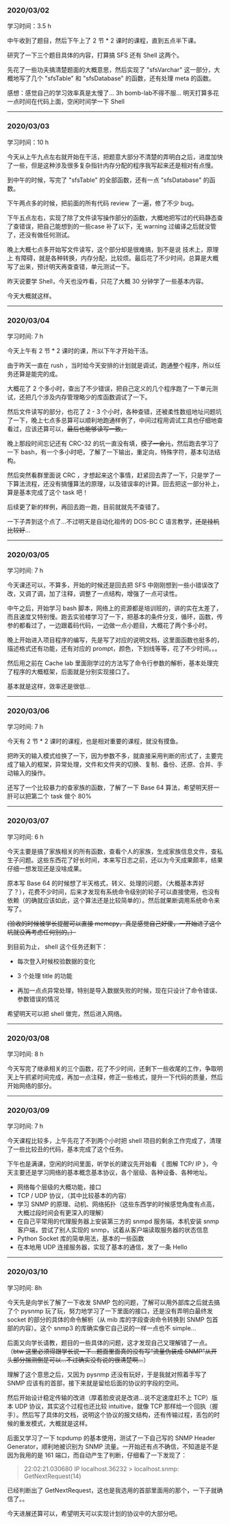 ### 2020/03/02

学习时间：3.5 h

中午收到了题目，然后下午上了 2 节 * 2 课时的课程，直到五点半下课。

研究了一下三个题目具体的内容，打算搞 SFS 还有 Shell 这两个。

先花了一些功夫搞清楚题面的大概意思，然后实现了 "sfsVarchar" 这一部分，大概地写了几个 "sfsTable" 和 "sfsDatabase" 的函数，还有处理 meta 的函数。

感想：感觉自己的学习效率真是太慢了... 3h bomb-lab不得不服... 明天打算多花一点时间在代码上面，空闲时间学一下 Shell

---

### 2020/03/03

学习时间：10 h

今天从上午九点左右就开始在干活，把题意大部分不清楚的弄明白之后，进度加快了一些，但是这种涉及很多复杂指针内存分配的程序我写起来还是相对有点慢。

到中午的时候，写完了 "sfsTable" 的全部函数，还有一点 "sfsDatabase" 的函数。

下午两点多的时候，把前面的所有代码 review 了一遍，修了不少 bug。

下午五点左右，实现了除了文件读写操作部分的函数，大概地把写过的代码静态查了查错误，把自己能想到的一些case 补了以下，无 warning 过编译之后就没管了，还没有做任何测试。

晚上大概七点多开始写文件读写，这个部分却是很难搞，到不是说 技术上，原理上 有障碍，就是各种转换，内存分配，比较烦。最后花了不少时间，总算是大概写了出来，预计明天再查查错，单元测试一下。

昨天说要学 Shell，今天也没咋看，只花了大概 30 分钟学了一些基本内容。

今天大概就这样。

---

### 2020/03/04

学习时间: 7 h

今天上午有 2 节 * 2 课时的课，所以下午才开始干活。

由于昨天一直在 rush ，当时给今天安排的计划就是调试，跑通整个程序，所以任务还算是能完的成。

大概花了 2 个多小时，查出了不少错误，把自己定义的几个程序跑了一下单元测试，还把几个涉及内存管理略少的库函数调试了一下。

然后文件读写的部分，也花了 2 - 3 个小时，各种查错，还被柔性数组地址问题坑了一下，晚上七点多总算可以顺利地跑通样例了，中间过程用调试工具也仔细地查看过，应该还算可以，~~最后也能够读写一致。~~

晚上那段时间忘记还有 CRC-32 的坑一直没有填，~~摸了一会儿~~，然后跑去学习了一下 bash，有一个多小时吧，了解了一下输出，重定向，特殊字符，基本句法结构。

然后突然看群里面说 CRC ，才想起来这个事情，赶紧回去弄了一下，只是学了一下算法流程，还没有搞懂算法的原理，以及错误率的计算。回去把这一部分补上，算是基本完成了这个 task 吧！

后续更了新的样例，再回去跑一跑，目前就就先不查错了。

一下子弄到这个点了...不过明天是自动化祖传的 DOS-BC C 语言教学，~~还是挂机比较好~~...

---

### 2020/03/05

学习时间: 7 h

今天课还可以，不算多，开始的时候还是回去把 SFS 中刚刚想到一些小错误改了改，又调了调，加了注释，调整了一点结构，增强了一点可读性。

中午之后，开始学习 bash 脚本，网络上的资源都是培训班的，讲的实在太差了，而且速度又特别慢。跑去实验楼学习了一下，把基本的条件分支，循环，函数，传参的都看过了，一边跟着码代码，一边做一点小题目，大概花了两个多小时。

晚上开始进入项目程序的编写，先是写了对应的说明文档，这里面函数也挺多的，描述格式还有功能，还有对应的 prompt，颜色，下划线等等，花了不少时间。。。

然后用之前在 Cache lab 里面刚学过的方法写了命令行参数的解析，基本处理完了程序的大概框架，后面就是分别实现接口了。

基本就是这样，效率还是很低...

---

### 2020/03/06

学习时间: 7 h

今天有 2 节 * 2 课时的课程，也是相对重要的课程，就没有摸鱼。

把昨天的输入模式给换了一下，因为参数不多，就直接采用判断的形式了，主要完成了输入的框架，异常处理，文件和文件夹的切换、复制、备份、还原、合并、手动输入的操作。

还写了一个比较暴力的查家族的函数，了解了一下 Base 64 算法，希望明天肝一肝可以把第二个 task 做个 80%

---

### 2020/03/07

学习时间: 6 h

今天主要是搞了家族相关的所有函数，查看个人的家族，生成家族信息文件，查私生子问题。这些东西花了好长时间，本来写日志之前，还以为今天成果颇丰，结果仔细一想发现还是没啥成果。

原本写 Base 64 的时候想了半天格式，转义、处理的问题，（大概基本弄好了？），花费不少时间，后来才发现有系统命令级别的轮子可以直接使用，也没有依赖（的确就应该如此，这个算法还是比较简单的）。然后就果断调用系统命令来写了。

~~(验收的时候被学长提醒可以直接 memcpy，真是感觉自己好傻，一开始进了这个坑就没再考虑任何别的。）~~

到目前为止， shell 这个任务还剩下：

- 每次登入时候校验数据的变化

- 3 个处理 title 的功能
- 再加一点点异常处理，特别是导入数据失败的时候，现在只设计了命令错误、参数错误的情况

希望明天可以把 shell 做完，然后进入网络。

---

### 2020/03/08

学习时间: 8 h

今天写完了继承相关的三个函数，花了不少时间，还剩下一些收尾的工作，争取明天上午抓紧时间完成，再加一点注释，修正一些格式，提升一下代码的质量，然后开始网络的部分。

---

### 2020/03/09

学习时间: 7 h

今天课程比较多，上午先花了不到两个小时把 shell 项目的剩余工作完成了，清理了一些比较丑的代码，基本完成了这个任务。

下午也是满课，空闲的时间里面，听学长的建议先开始看 《 图解 TCP/ IP 》，今天主要还是学习网络的基本概念基本协议，各个层级、各种设备、各种地址。

- 网络每个层级的大概功能，接口
- TCP / UDP 协议，（其中比较基本的内容）
- 学习 SNMP 的原理、动机、网络拓扑（这些东西学的时候感觉角度有点高，大概过段时间会有更深入的理解）
- 在自己平常用的代理服务器上安装第三方的 snmpd 服务端，本机安装 snmp 客户端，尝试了别人实现的 snmp，试着从客户端读取服务器的状态信息
- Python Socket 库的简单用法，基本的一些函数
- 在本地用 UDP 连接服务器，实现了基本的通信，发了一条 Hello

---

### 2020/03/10

学习时间: 8h

今天先是向学长了解了一下收发 SNMP 包的问题，了解可以用外部库之后就去搞了个 pysnmp 玩了玩，努力地学习了一下里面的接口，还是没有弄明白最终发 socket 的部分的具体的命令解析（从 mib 库的字段查询命令转换到 SNMP 包首部的内容）。这个 snmp3 的库确实像它自己说的一样一点也不 simple...

后面又向学长请教，题目的一些具体的问题，这才发现自己又理解错了一点。（~~btw 这里必须得跟学长说一下...题面里面真的没有写“流量伪装成 SNMP”从开头部分揣测倒是可以...不过确实没有说的很清楚啊...~~）

理解了这个意思之后，又因为 pysnmp 还没有玩好，于是我就对照着手写了 SNMP 应该有的首部，接下来就是留给后面的协议的字段的空间。

然后开始设计稳定传输的改进（厚着脸皮说是改进...说不定速度赶不上 TCP）版本 UDP 协议，其实这个过程也还比较 intuitive，就像 TCP 那样给一个回执（握手）。然后写了具体的文档，说明这个协议的报文结构，还有传输过程，丢包的时候的重发模式，大概就是这样。



后面又学习了一下 tcpdump 的基本使用，测试了一下自己写的 SNMP Header Generator，顺利地被识别为 SNMP 流量。一开始还有点不确信，不知道是不是因为我用的是 161 端口，而自动产生了判断，仔细看了一下发现了：

> 22:02:21.030680 IP localhost.36232 > localhost.snmp:  GetNextRequest(14) 

已经判断出了 GetNextRequest，这也是我选用的首部里面用的那个，一下子就确信了。。

今天进展还算可以，希望明天可以实现计划的协议中的大部分吧。